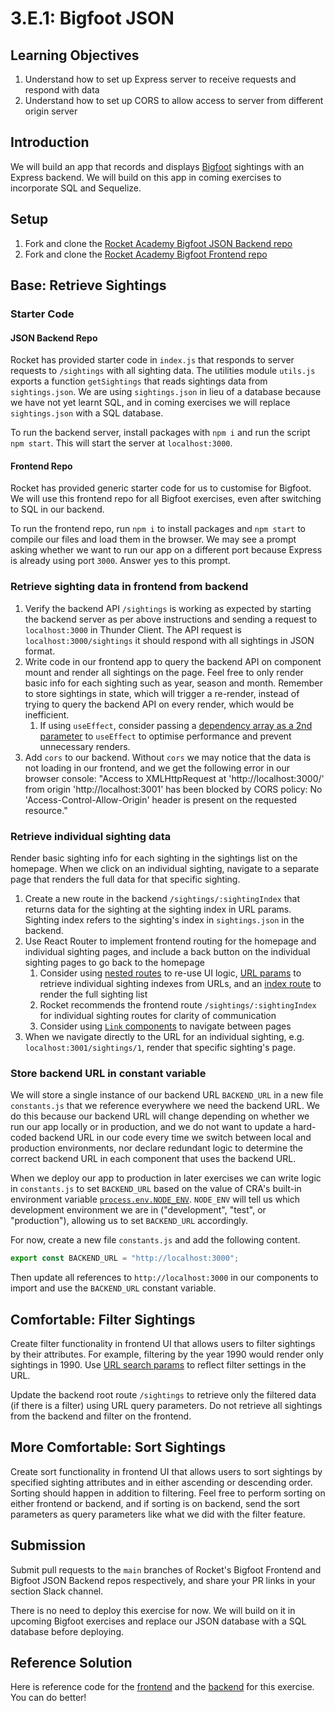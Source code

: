 # 3.E.1: Bigfoot JSON

## Learning Objectives

1. Understand how to set up Express server to receive requests and respond with data
2. Understand how to set up CORS to allow access to server from different origin server

## Introduction

We will build an app that records and displays [Bigfoot](https://en.wikipedia.org/wiki/Bigfoot) sightings with an Express backend. We will build on this app in coming exercises to incorporate SQL and Sequelize.

## Setup

1. Fork and clone the [Rocket Academy Bigfoot JSON Backend repo](https://github.com/rocketacademy/bigfoot-json-backend-bootcamp)
2. Fork and clone the [Rocket Academy Bigfoot Frontend repo](https://github.com/rocketacademy/bigfoot-frontend-bootcamp)

## Base: Retrieve Sightings

### Starter Code

#### JSON Backend Repo

Rocket has provided starter code in `index.js` that responds to server requests to `/sightings` with all sighting data. The utilities module `utils.js` exports a function `getSightings` that reads sightings data from `sightings.json`. We are using `sightings.json` in lieu of a database because we have not yet learnt SQL, and in coming exercises we will replace `sightings.json` with a SQL database.

To run the backend server, install packages with `npm i` and run the script `npm start`. This will start the server at `localhost:3000`.

#### Frontend Repo

Rocket has provided generic starter code for us to customise for Bigfoot. We will use this frontend repo for all Bigfoot exercises, even after switching to SQL in our backend.

To run the frontend repo, run `npm i` to install packages and `npm start` to compile our files and load them in the browser. We may see a prompt asking whether we want to run our app on a different port because Express is already using port `3000`. Answer yes to this prompt.

### Retrieve sighting data in frontend from backend

1. Verify the backend API `/sightings` is working as expected by starting the backend server as per above instructions and sending a request to `localhost:3000` in Thunder Client. The API request  is `localhost:3000/sightings` it should respond with all sightings in JSON format.
2. Write code in our frontend app to query the backend API on component mount and render all sightings on the page. Feel free to only render basic info for each sighting such as year, season and month. Remember to store sightings in state, which will trigger a re-render, instead of trying to query the backend API on every render, which would be inefficient.
   1. If using `useEffect`, consider passing a [dependency array as a 2nd parameter](https://reactjs.org/docs/hooks-effect.html#tip-optimizing-performance-by-skipping-effects) to `useEffect` to optimise performance and prevent unnecessary renders.
3. Add `cors` to our backend. Without `cors` we may notice that the data is not loading in our frontend, and we get the following error in our browser console: "Access to XMLHttpRequest at 'http://localhost:3000/' from origin 'http://localhost:3001' has been blocked by CORS policy: No 'Access-Control-Allow-Origin' header is present on the requested resource."

### Retrieve individual sighting data

Render basic sighting info for each sighting in the sightings list on the homepage. When we click on an individual sighting, navigate to a separate page that renders the full data for that specific sighting.

1. Create a new route in the backend `/sightings/:sightingIndex` that returns data for the sighting at the sighting index in URL params. Sighting index refers to the sighting's index in `sightings.json` in the backend.
2. Use React Router to implement frontend routing for the homepage and individual sighting pages, and include a back button on the individual sighting pages to go back to the homepage
   1. Consider using [nested routes](https://remix.run/docs/en/v1/guides/routing#what-is-nested-routing) to re-use UI logic, [URL params](https://reactrouter.com/en/6.6.1/hooks/use-params) to retrieve individual sighting indexes from URLs, and an [index route](https://reactrouter.com/en/6.6.1/start/tutorial#index-routes) to render the full sighting list
   2. Rocket recommends the frontend route `/sightings/:sightingIndex` for individual sighting routes for clarity of communication
   3. Consider using [`Link` components](https://reactrouter.com/en/6.6.1/components/link) to navigate between pages
3. When we navigate directly to the URL for an individual sighting, e.g. `localhost:3001/sightings/1`, render that specific sighting's page.

### Store backend URL in constant variable

We will store a single instance of our backend URL `BACKEND_URL` in a new file `constants.js` that we reference everywhere we need the backend URL. We do this because our backend URL will change depending on whether we run our app locally or in production, and we do not want to update a hard-coded backend URL in our code every time we switch between local and production environments, nor declare redundant logic to determine the correct backend URL in each component that uses the backend URL.

When we deploy our app to production in later exercises we can write logic in `constants.js` to set `BACKEND_URL` based on the value of CRA's built-in environment variable [`process.env.NODE_ENV`](https://create-react-app.dev/docs/adding-custom-environment-variables/#referencing-environment-variables-in-the-html). `NODE_ENV` will tell us which development environment we are in ("development", "test", or "production"), allowing us to set `BACKEND_URL` accordingly.

For now, create a new file `constants.js` and add the following content.

```javascript
export const BACKEND_URL = "http://localhost:3000";
```

Then update all references to `http://localhost:3000` in our components to import and use the `BACKEND_URL` constant variable.

## Comfortable: Filter Sightings

Create filter functionality in frontend UI that allows users to filter sightings by their attributes. For example, filtering by the year 1990 would render only sightings in 1990. Use [URL search params](https://reactrouter.com/en/6.6.1/hooks/use-params) to reflect filter settings in the URL.

Update the backend root route `/sightings` to retrieve only the filtered data (if there is a filter) using URL query parameters. Do not retrieve all sightings from the backend and filter on the frontend.

## More Comfortable: Sort Sightings

Create sort functionality in frontend UI that allows users to sort sightings by specified sighting attributes and in either ascending or descending order. Sorting should happen in addition to filtering. Feel free to perform sorting on either frontend or backend, and if sorting is on backend, send the sort parameters as query parameters like what we did with the filter feature.

## Submission

Submit pull requests to the `main` branches of Rocket's Bigfoot Frontend and Bigfoot JSON Backend repos respectively, and share your PR links in your section Slack channel.

There is no need to deploy this exercise for now. We will build on it in upcoming Bigfoot exercises and replace our JSON database with a SQL database before deploying.

## Reference Solution

Here is reference code for the [frontend](https://github.com/rocketacademy/bigfoot-frontend-bootcamp/tree/solution-json-base/src) and the [backend](https://github.com/rocketacademy/bigfoot-json-backend-bootcamp/blob/solution-base/index.js) for this exercise. You can do better!
